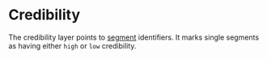 # Credibility
The credibility layer points to [segment](segment.md) identifiers. It marks single segments as having either `high` or `low` credibility.